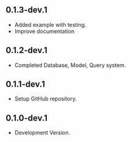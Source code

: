 ## 0.1.3-dev.1

-   Added example with testing.
-   Improve documentation

## 0.1.2-dev.1

-   Completed Database, Model, Query system.

## 0.1.1-dev.1

-   Setup GitHub repository.

## 0.1.0-dev.1

-   Development Version.

